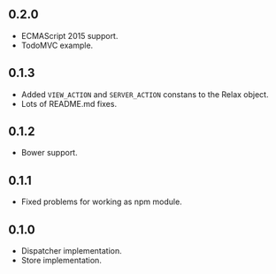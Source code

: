 ## 0.2.0
* ECMAScript 2015 support.
* TodoMVC example.

## 0.1.3
* Added ```VIEW_ACTION``` and ```SERVER_ACTION``` constans to the Relax object.
* Lots of README.md fixes.

## 0.1.2
* Bower support.

## 0.1.1
* Fixed problems for working as npm module.

## 0.1.0
* Dispatcher implementation.
* Store implementation.
